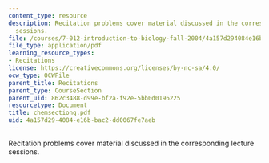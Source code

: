```yaml
---
content_type: resource
description: Recitation problems cover material discussed in the corresponding lecture
  sessions.
file: /courses/7-012-introduction-to-biology-fall-2004/4a157d294084e16bbac2dd0067fe7aeb_chemsectionq.pdf
file_type: application/pdf
learning_resource_types:
- Recitations
license: https://creativecommons.org/licenses/by-nc-sa/4.0/
ocw_type: OCWFile
parent_title: Recitations
parent_type: CourseSection
parent_uid: 862c3488-d99e-bf2a-f92e-5bb0d0196225
resourcetype: Document
title: chemsectionq.pdf
uid: 4a157d29-4084-e16b-bac2-dd0067fe7aeb
---
```

Recitation problems cover material discussed in the corresponding lecture sessions.
